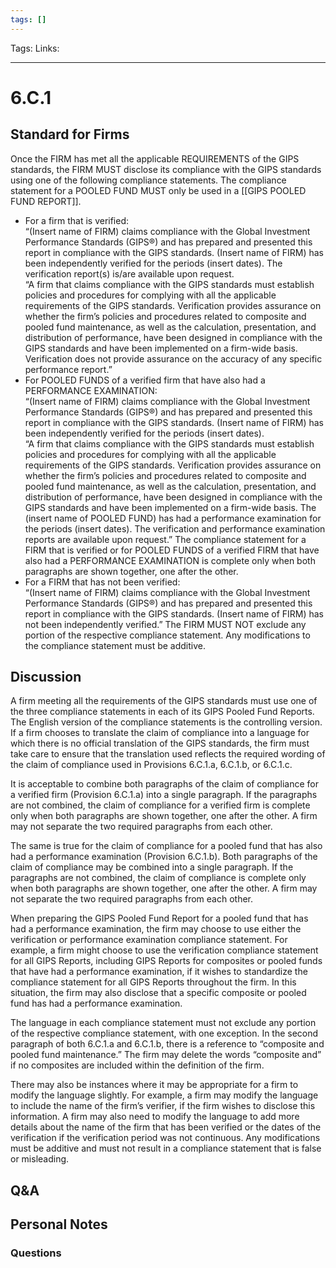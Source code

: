 ```yaml
---
tags: []
---
```

Tags:
Links: 
___
# 6.C.1
## Standard for Firms
Once the FIRM has met all the applicable REQUIREMENTS of the GIPS standards, the FIRM MUST disclose its compliance with the GIPS standards using one of the following compliance statements. The compliance statement for a POOLED FUND MUST only be used in a [[GIPS POOLED FUND REPORT]].
- For a firm that is verified:  
    “(Insert name of FIRM) claims compliance with the Global Investment Performance Standards (GIPS®) and has prepared and presented this report in compliance with the GIPS standards. (Insert name of FIRM) has been independently verified for the periods (insert dates). The verification report(s) is/are available upon request.  
    “A firm that claims compliance with the GIPS standards must establish policies and procedures for complying with all the applicable requirements of the GIPS standards. Verification provides assurance on whether the firm’s policies and procedures related to composite and pooled fund maintenance, as well as the calculation, presentation, and distribution of performance, have been designed in compliance with the GIPS standards and have been implemented on a firm-wide basis. Verification does not provide assurance on the accuracy of any specific performance report.”
- For POOLED FUNDS of a verified firm that have also had a PERFORMANCE EXAMINATION:  
    “(Insert name of FIRM) claims compliance with the Global Investment Performance Standards (GIPS®) and has prepared and presented this report in compliance with the GIPS standards. (Insert name of FIRM) has been independently verified for the periods (insert dates).  
    “A firm that claims compliance with the GIPS standards must establish policies and procedures for complying with all the applicable requirements of the GIPS standards. Verification provides assurance on whether the firm’s policies and procedures related to composite and pooled fund maintenance, as well as the calculation, presentation, and distribution of performance, have been designed in compliance with the GIPS standards and have been implemented on a firm-wide basis. The (insert name of POOLED FUND) has had a performance examination for the periods (insert dates). The verification and performance examination reports are available upon request.” The compliance statement for a FIRM that is verified or for POOLED FUNDS of a verified FIRM that have also had a PERFORMANCE EXAMINATION is complete only when both paragraphs are shown together, one after the other.
- For a FIRM that has not been verified:  
    “(Insert name of FIRM) claims compliance with the Global Investment Performance Standards (GIPS®) and has prepared and presented this report in compliance with the GIPS standards. (Insert name of FIRM) has not been independently verified.” The FIRM MUST NOT exclude any portion of the respective compliance statement. Any modifications to the compliance statement must be additive.
## Discussion
A firm meeting all the requirements of the GIPS standards must use one of the three compliance statements in each of its GIPS Pooled Fund Reports. The English version of the compliance statements is the controlling version. If a firm chooses to translate the claim of compliance into a language for which there is no official translation of the GIPS standards, the firm must take care to ensure that the translation used reflects the required wording of the claim of compliance used in Provisions 6.C.1.a, 6.C.1.b, or 6.C.1.c.

It is acceptable to combine both paragraphs of the claim of compliance for a verified firm (Provision 6.C.1.a) into a single paragraph. If the paragraphs are not combined, the claim of compliance for a verified firm is complete only when both paragraphs are shown together, one after the other. A firm may not separate the two required paragraphs from each other.

The same is true for the claim of compliance for a pooled fund that has also had a performance examination (Provision 6.C.1.b). Both paragraphs of the claim of compliance may be combined into a single paragraph. If the paragraphs are not combined, the claim of compliance is complete only when both paragraphs are shown together, one after the other. A firm may not separate the two required paragraphs from each other.

When preparing the GIPS Pooled Fund Report for a pooled fund that has had a performance examination, the firm may choose to use either the verification or performance examination compliance statement. For example, a firm might choose to use the verification compliance statement for all GIPS Reports, including GIPS Reports for composites or pooled funds that have had a performance examination, if it wishes to standardize the compliance statement for all GIPS Reports throughout the firm. In this situation, the firm may also disclose that a specific composite or pooled fund has had a performance examination.

The language in each compliance statement must not exclude any portion of the respective compliance statement, with one exception. In the second paragraph of both 6.C.1.a and 6.C.1.b, there is a reference to “composite and pooled fund maintenance.” The firm may delete the words “composite and” if no composites are included within the definition of the firm.

There may also be instances where it may be appropriate for a firm to modify the language slightly. For example, a firm may modify the language to include the name of the firm’s verifier, if the firm wishes to disclose this information. A firm may also need to modify the language to add more details about the name of the firm that has been verified or the dates of the verification if the verification period was not continuous. Any modifications must be additive and must not result in a compliance statement that is false or misleading.
## Q&A

## Personal Notes

### Questions